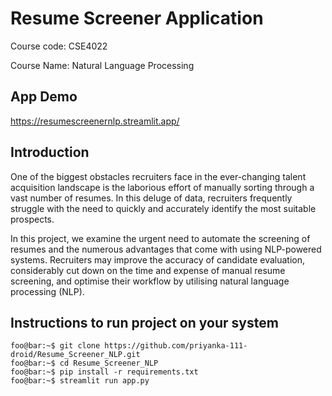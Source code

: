 # Resume Screener Application

Course code: CSE4022

Course Name: Natural Language Processing

## App Demo

https://resumescreenernlp.streamlit.app/

## Introduction

One of the biggest obstacles recruiters face in the ever-changing talent acquisition landscape is the laborious effort of manually sorting through a vast number of resumes. In this deluge of data, recruiters frequently struggle with the need to quickly and accurately identify the most suitable prospects.

In this project, we examine the urgent need to automate the screening of resumes and the numerous advantages that come with using NLP-powered systems. Recruiters may improve the accuracy of candidate evaluation, considerably cut down on the time and expense of manual resume screening, and optimise their workflow by utilising natural language processing (NLP). 


## Instructions to run project on your system

```console
foo@bar:~$ git clone https://github.com/priyanka-111-droid/Resume_Screener_NLP.git
foo@bar:~$ cd Resume_Screener_NLP
foo@bar:~$ pip install -r requirements.txt
foo@bar:~$ streamlit run app.py

```





